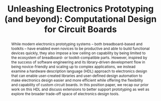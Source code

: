 ---
number: 24
title: "Unleashing Electronics Prototyping (and beyond): Computational Design for Circuit Boards"

author0_name: Richard Lin
author0_affiliation: UCLA

author1_name: Rohit Ramesh
author1_affiliation: UC Berkeley

author2_name: Prabal Dutta
author2_affiliation: UC Berkeley

author3_name: Björn Hartmann
author3_affiliation: UC Berkeley

author4_name: Ankur Mehta
author4_affiliation: UCLA

abstract: "While modern electronics prototyping systems – both breadboard-based and toolkits – have enabled even novices to be productive and able to build functional devices quickly, they also impose a low ceiling on capability by being limited to the ecosystem of breadboard- or toolkit-compatible parts. However, inspired by the success of software engineering and its library-driven development flow in being novice-friendly and scaling up to complex applications, we instead examine a hardware description language (HDL) approach to electronics design that can enable user-created libraries and user-defined design automation to make electronics design easier and more efficient while offering the flexibility and capability of custom circuit boards. In this position paper, we recap our prior work on this HDL and discuss extensions to better support prototyping as well as explore the broader trade-off space of electronics design tools."

pdf: electrofab23-final24.pdf
---